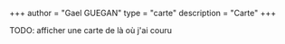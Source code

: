 +++
author = "Gael GUEGAN"
type = "carte"
description = "Carte"
+++


TODO: afficher une carte de là où j'ai couru